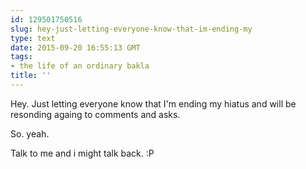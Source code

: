 ```yaml
---
id: 129501750516
slug: hey-just-letting-everyone-know-that-im-ending-my
type: text
date: 2015-09-20 16:55:13 GMT
tags:
- the life of an ordinary bakla
title: ''
---
```

Hey. Just letting everyone know that I'm ending my hiatus and will be resonding againg to comments and asks.

So. yeah.

Talk to me and i might talk back. :P
